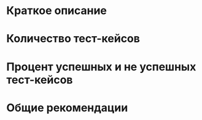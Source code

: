 # Краткое описание
# Количество тест-кейсов
# Процент успешных и не успешных тест-кейсов
# Общие рекомендации
